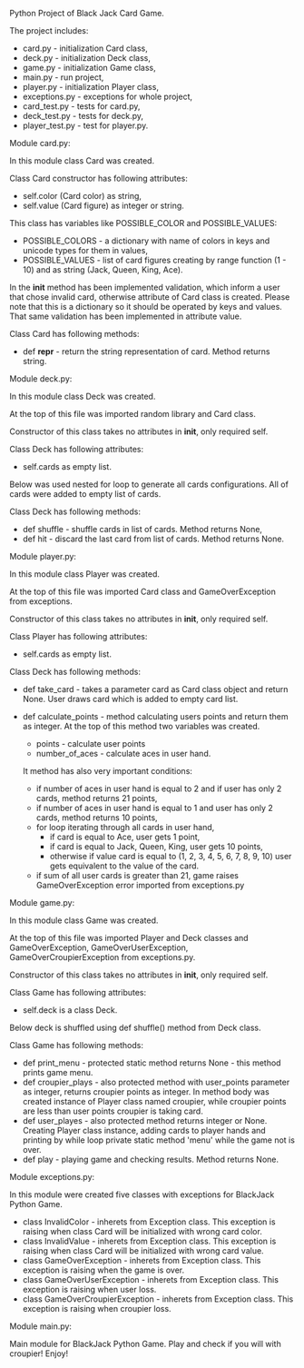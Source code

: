 Python Project of Black Jack Card Game.

The project includes:
- card.py - initialization Card class,
- deck.py - initialization Deck class,
- game.py - initialization Game class,
- main.py - run project,
- player.py - initialization Player class,
- exceptions.py - exceptions for whole project,
- card_test.py - tests for card.py,
- deck_test.py - tests for deck.py,
- player_test.py - test for player.py.


Module card.py:

In this module class Card was created.

Class Card constructor has following attributes:

- self.color (Card color) as string,
- self.value (Card figure) as integer or string.

This class has variables like POSSIBLE_COLOR and POSSIBLE_VALUES:

- POSSIBLE_COLORS - a dictionary with name of colors in keys and unicode types for them in values,
- POSSIBLE_VALUES - list of card figures creating by range function (1 - 10) and as string (Jack, Queen, King, Ace).

In the __init__ method has been implemented validation, which inform a user that chose invalid card, otherwise attribute of Card class is created. Please note that this is a dictionary so it should be operated by keys and values. That same validation has been implemented in attribute value.

Class Card has following methods:

- def __repr__ - return the string representation of card. Method returns string.


Module deck.py:

In this module class Deck was created.

At the top of this file was imported random library and Card class.

Constructor of this class takes no attributes in __init__, only required self.

Class Deck has following attributes:

- self.cards as empty list.

Below was used nested for loop to generate all cards configurations. All of cards were added to empty list of cards.

Class Deck has following methods:

- def shuffle - shuffle cards in list of cards. Method returns None,
- def hit - discard the last card from list of cards. Method returns None.


Module player.py:

In this module class Player was created.

At the top of this file was imported Card class and GameOverException from exceptions.

Constructor of this class takes no attributes in __init__, only required self.

Class Player has following attributes:

- self.cards as empty list.

Class Deck has following methods:

- def take_card - takes a parameter card as Card class object and return None. User draws card which is added to empty card list.
- def calculate_points - method calculating users points and return them as integer. At the top of this method two variables was created.
  - points - calculate user points
  - number_of_aces - calculate aces in user hand.
  
  It method has also very important conditions:
  
  - if number of aces in user hand is equal to 2 and if user has only 2 cards, method returns 21 points,
  - if number of aces in user hand is equal to 1 and user has only 2 cards, method returns 10 points,
  - for loop iterating through all cards in user hand,
    - if card is equal to Ace, user gets 1 point,
    - if card is equal to Jack, Queen, King, user gets 10 points,
    - otherwise if value card is equal to (1, 2, 3, 4, 5, 6, 7, 8, 9, 10) user gets equivalent to the value of the card.
  - if sum of all user cards is greater than 21, game raises GameOverException error imported from exceptions.py


Module game.py:

In this module class Game was created.

At the top of this file was imported Player and Deck classes and GameOverException, GameOverUserException, GameOverCroupierException from exceptions.py.

Constructor of this class takes no attributes in __init__, only required self.

Class Game has following attributes:

- self.deck is a class Deck.

Below deck is shuffled using def shuffle() method from Deck class.

Class Game has following methods:

- def print_menu - protected static method returns None - this method prints game menu.
- def croupier_plays - also protected method with user_points parameter as integer, returns croupier points as integer.
  In method body was created instance of Player class named croupier, while croupier points are less than user points croupier is taking card.
- def user_playes - also protected method returns integer or None. Creating Player class instance, adding cards to player hands and printing by while loop   private static method 'menu' while the game not is over.
- def play - playing game and checking results. Method returns None.


Module exceptions.py:

In this module were created five classes with exceptions for BlackJack Python Game.

- class InvalidColor - inherets from Exception class. This exception is raising when class Card will be initialized with wrong card color.
- class InvalidValue - inherets from Exception class. This exception is raising when class Card will be initialized with wrong card value.
- class GameOverException - inherets from Exception class. This exception is raising when the game is over.
- class GameOverUserException - inherets from Exception class. This exception is raising when user loss.
- class GameOverCroupierException - inherets from Exception class. This exception is raising when croupier loss.


Module main.py:

Main module for BlackJack Python Game. Play and check if you will with croupier! Enjoy!
